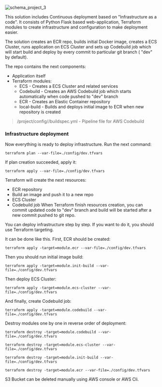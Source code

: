 ![schema_project_3](https://user-images.githubusercontent.com/107043798/201763473-f4e03f1d-ee8d-4233-9190-0c6d5fc16200.jpg)

This solution includes Continuous deployment based on "Infrastructure as a code". It consists of Python Flask based web-application, Terraform modules to create infrastructure and configuration to make deployment easier.

The solution creates an ECR repo, builds initial Docker image, creates a ECS Cluster, runs application on ECS Cluster and sets up Codebuild job which will start build and deploy by every commit to particular git branch ( "dev" by default).

The repo contains the next components:

* Application itself
* Terraform modules:
    * ECS - Creates a ECS Cluster and related services
    * Codebuild - Creates an AWS Codebuild job which starts automatically when code pushed to "dev" branch
    * ECR - Creates an Elastic Container repository
    * local-build - Builds and deploys initial image to ECR when new repository is created

> /project/config//buildspec.yml - Pipeline file for AWS Codebuild

### Infrastructure deployment
Now everything is ready to deploy infrastructure. Run the next command:

`terraform plan --var-file=./config/dev.tfvars` 

If plan creation succeeded, apply it:

`terraform apply --var-file=./config/dev.tfvars`

Terraform will create the next resources:

* ECR repository
* Build an image and push it to a new repo
* ECS Cluster
* Codebuild job
When Terraform finish resources creation, you can commit updated code to "dev" branch and build will be started after a new commit pushed to git repo.

You can deploy infrastructure step by step. If you want to do it, you should use Terraform targeting.

It can be done like this. First, ECR should be created:

`terraform apply -target=module.ecr --var-file=./config/dev.tfvars`

Then you should run initial image build:

`terraform apply -target=module.init-build --var-file=./config/dev.tfvars`

Then deploy ECS Cluster:

`terraform apply -target=module.ecs-cluster --var-file=./config/dev.tfvars`

And finally, create Codebuild job:

`terraform apply -target=module.codebuild --var-file=./config/dev.tfvars`

Destroy modules one by one in reverse order of deployment:

`terraform destroy -target=module.codebuild --var-file=./config/dev.tfvars`

`terraform destroy -target=module.ecs-cluster --var-file=./config/dev.tfvars`

`terraform destroy -target=module.init-build --var-file=./config/dev.tfvars`

`terraform destroy -target=module.ecr --var-file=./config/dev.tfvars`

S3 Bucket can be deleted manually using AWS console or AWS Cli. 